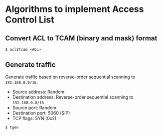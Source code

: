 # Algorithms to implement Access Control List

## Convert ACL to TCAM (binary and mask) format

```
$ acl2tcam <ACL>
```

## Generate traffic

Generate traffic based on reverse-order sequential scanning to `192.168.0.0/16`.

* Source address: Random
* Destination address: Reverse-order sequential scanning to `192.168.0.0/16`
* Source port: Random
* Destination port: 5060 (SIP)
* TCP flags: SYN (0x2)

```
$ tgen
```


